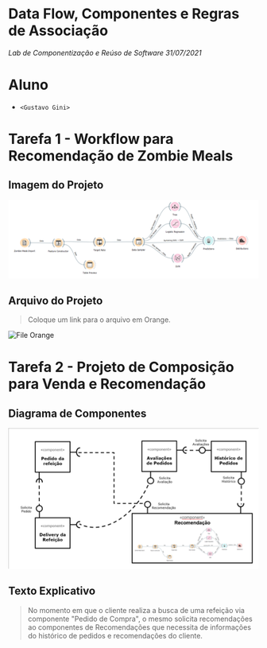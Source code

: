 # Data Flow, Componentes e Regras de Associação
*Lab de Componentização e Reúso de Software 31/07/2021*

# Aluno
* `<Gustavo Gini>`

# Tarefa 1 - Workflow para Recomendação de Zombie Meals

## Imagem do Projeto

![Workflow Orange](images/Tarefa_01_LAB01_Gustavo_Gini.png)

## Arquivo do Projeto
> Coloque um link para o arquivo em Orange.

![File Orange](orange/zombie-meals_gustavo_gini.ows)

# Tarefa 2 - Projeto de Composição para Venda e Recomendação

## Diagrama de Componentes

![Diagrama Venda](images/Tarefa_02_LAB01_Gustavo_Gini.png)

## Texto Explicativo

> No momento em que o cliente realiza a busca de uma refeição via componente "Pedido de Compra", o mesmo solicita recomendações ao componentes de Recomendações que necessita de informações do histórico de pedidos e recomendações do cliente.

